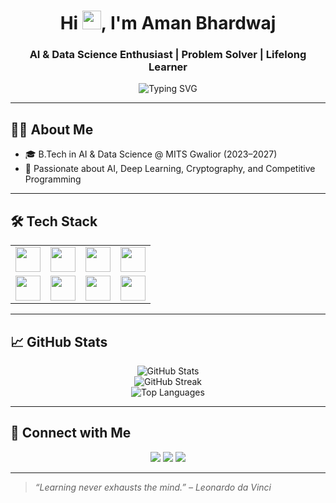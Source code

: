 <h1 align="center">Hi <img src="https://fonts.gstatic.com/s/e/notoemoji/latest/1f44b/512.gif" height="30" />, I'm Aman Bhardwaj</h1>
<h3 align="center">AI & Data Science Enthusiast | Problem Solver | Lifelong Learner</h3>

<p align="center">
  <img src="https://readme-typing-svg.demolab.com?font=Fira+Code&weight=500&pause=1000&color=00B4D8&center=true&vCenter=true&width=435&lines=Student+of+AI+%26+Data+Science;C%2B%2B+%7C+Python+%7C+DSA+Enthusiast;Currently+building+AI+Projects;Love+solving+real-world+problems+%E2%9C%8C%EF%B8%8F" alt="Typing SVG" />
</p>

<hr>

<h2>👨‍💻 About Me</h2>

<ul>
  <li>🎓 B.Tech in AI & Data Science @ MITS Gwalior (2023–2027)</li>
  <li>🧠 Passionate about AI, Deep Learning, Cryptography, and Competitive Programming</li>
</ul>

<hr>

<h2>🛠️ Tech Stack</h2>

<table>
  <tr>
    <td><img src="https://cdn.jsdelivr.net/gh/devicons/devicon/icons/cplusplus/cplusplus-original.svg" width="40" /></td>
    <td><img src="https://cdn.jsdelivr.net/gh/devicons/devicon/icons/python/python-original.svg" width="40" /></td>
    <td><img src="https://cdn.jsdelivr.net/gh/devicons/devicon/icons/html5/html5-original.svg" width="40" /></td>
    <td><img src="https://cdn.jsdelivr.net/gh/devicons/devicon/icons/css3/css3-original.svg" width="40" /></td>
  </tr>
  <tr>
    <td><img src="https://cdn.jsdelivr.net/gh/devicons/devicon/icons/flask/flask-original.svg" width="40" /></td>
    <td><img src="https://cdn.jsdelivr.net/gh/devicons/devicon/icons/opencv/opencv-original.svg" width="40" /></td>
    <td><img src="https://cdn.jsdelivr.net/gh/devicons/devicon/icons/numpy/numpy-original.svg" width="40" /></td>
    <td><img src="https://cdn.jsdelivr.net/gh/devicons/devicon/icons/github/github-original.svg" width="40" /></td>
  </tr>
</table>

<hr>

<h2>📈 GitHub Stats</h2>

<p align="center">
  <img src="https://github-readme-stats.vercel.app/api?username=GitHub-AmanBhardwaj&show_icons=true&theme=tokyonight" alt="GitHub Stats" />
  <br>
  <img src="https://github-readme-streak-stats.herokuapp.com/?user=GitHub-AmanBhardwaj&theme=tokyonight" alt="GitHub Streak" />
  <br>
  <img src="https://github-readme-stats.vercel.app/api/top-langs/?username=GitHub-AmanBhardwaj&layout=compact&theme=tokyonight" alt="Top Languages" />
</p>

<hr>

<h2>🔗 Connect with Me</h2>

<p align="center">
  <a href="https://www.linkedin.com/in/whyamanbhardwaj/"><img src="https://img.shields.io/badge/LinkedIn-blue?logo=linkedin&style=for-the-badge" /></a>
  <a href="mailto:whyamanbhardwaj@gmail.com"><img src="https://img.shields.io/badge/Gmail-red?logo=gmail&style=for-the-badge" /></a>
  <a href="https://leetcode.com/u/Mr_Aman_Bhardwaj/"><img src="https://img.shields.io/badge/LeetCode-FFA116?logo=leetcode&style=for-the-badge" /></a>
</p>

<hr>

<blockquote><em>“Learning never exhausts the mind.” – Leonardo da Vinci</em></blockquote>
